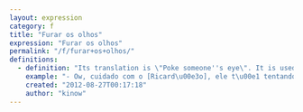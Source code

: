 ```yaml
---
layout: expression
category: f
title: "Furar os olhos"
expression: "Furar os olhos"
permalink: "/f/furar+os+olhos/"
definitions:
  - definition: "Its translation is \"Poke someone''s eye\". It is used when, for instance, you have a girlfriend , and someone is trying to make out with her. Some people would write or say \"Furar os z\u00f3ios\", an even more informal way of saying it."
    example: "- Ow, cuidado com o [Ricard\u00e3o], ele t\u00e1 tentando furar seus z\u00f3io!"
    created: "2012-08-27T00:17:18"
    author: "kinow"
---
```

